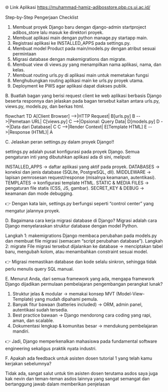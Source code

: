 🌐 Link Aplikasi
https://muhammad-hamiz-adibosstore.pbp.cs.ui.ac.id/ 

Step-by-Step Pengerjaan Checklist

1. Membuat proyek Django baru dengan django-admin startproject adibos_store lalu masuk ke direktori proyek.
2. Membuat aplikasi main dengan python manage.py startapp main.
3. Registrasi aplikasi ke INSTALLED_APPS pada settings.py.
4. Membuat model Product pada main/models.py dengan atribut sesuai permintaan
5. Migrasi database dengan makemigrations dan migrate.
6. Membuat view di views.py yang menampilkan nama aplikasi, nama, dan kelas.
7. Membuat routing urls.py di aplikasi main untuk memetakan fungsi
8. Menghubungkan routing aplikasi main ke urls.py proyek utama.
9. Deployment ke PWS agar aplikasi dapat diakses publik.

B. Buatlah bagan yang berisi request client ke web aplikasi berbasis Django beserta responnya dan jelaskan pada bagan tersebut kaitan antara urls.py, views.py, models.py, dan berkas html.

flowchart TD
    A[Client Browser] -->|HTTP Request| B[urls.py]
    B -->|Pemetaan URL| C[views.py]
    C -->|Opsional: Query Data| D[models.py]
    D -->|Data dari Database| C
    C -->|Render Context| E[Template HTML]
    E -->|Response (HTML)| A
    
C. Jelaskan peran settings.py dalam proyek Django!!

settings.py adalah pusat konfigurasi pada proyek Django. Semua pengaturan inti yang dibutuhkan aplikasi ada di sini, meliputi:

INSTALLED_APPS → daftar aplikasi yang aktif pada proyek.
DATABASES → koneksi dan jenis database (SQLite, PostgreSQL, dll).
MIDDLEWARE → lapisan pemrosesan request/response (misalnya keamanan, autentikasi).
TEMPLATES → konfigurasi template HTML.
STATIC & MEDIA FILES → pengaturan file statis (CSS, JS, gambar).
SECRET_KEY & DEBUG → keamanan dan mode debugging.

👉 Dengan kata lain, settings.py berfungsi seperti “control center” yang mengatur jalannya proyek.

D. Bagaimana cara kerja migrasi database di Django?
Migrasi adalah cara Django menyelaraskan struktur database dengan model Python.

Langkah 1: makemigrations
Django membaca perubahan pada models.py dan membuat file migrasi (semacam “script perubahan database”).
Langkah 2: migrate
File migrasi tersebut dijalankan ke database → menciptakan tabel baru, mengubah kolom, atau menambahkan constraint sesuai model.

👉 Migrasi memastikan database dan kode selalu sinkron, sehingga tidak perlu menulis query SQL manual.

E. Menurut Anda, dari semua framework yang ada, mengapa framework Django dijadikan permulaan pembelajaran pengembangan perangkat lunak?

1. Struktur jelas & modular → memakai konsep MVT (Model-View-Template) yang mudah dipahami pemula.
2. Banyak fitur bawaan (batteries included) → ORM, admin panel, autentikasi sudah tersedia.
3. Best practice bawaan → Django mendorong cara coding yang rapi, aman, dan scalable.
4. Dokumentasi lengkap & komunitas besar → mendukung pembelajaran mandiri.

👉 Jadi, Django memperkenalkan mahasiswa pada fundamental software engineering sekaligus praktik nyata industri.

F. Apakah ada feedback untuk asisten dosen tutorial 1 yang telah kamu kerjakan sebelumnya?

Tidak ada, sangat salut untuk tim asisten dosen terutama asdos saya juga kak nevin dan teman-teman asdos lainnya yang sangat semangat dan bertanggung jawab dalam memberikan penjelasan